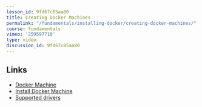 ```yaml
---
lesson_id: 9fd67c85aa80
title: Creating Docker Machines
permalink: "/fundamentals/installing-docker/creating-docker-machines/"
course: fundamentals
vimeo: '259597710'
type: video
discussion_id: 9fd67c85aa80
---
```


## Links
* [Docker Machine](https://docs.docker.com/machine/)
* [Install Docker Machine](https://docs.docker.com/machine/install-machine/)
* [Supported drivers](https://docs.docker.com/machine/drivers/)
